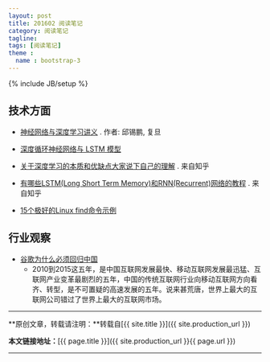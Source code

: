 ```yaml
---
layout: post
title: 201602 阅读笔记
category: 阅读笔记
tagline: 
tags: [阅读笔记]
theme :
  name : bootstrap-3
---
```

{% include JB/setup %}

## 技术方面

+ [神经网络与深度学习讲义](http://weibo.com/1891924883/D8NZUfy7S) . 作者: 邱锡鹏, 复旦
+ [深度循环神经网络与 LSTM 模型](http://www.15yan.com/story/huxAyyeuYAj/)
+ [关于深度学习的本质和优缺点大家说下自己的理解](https://www.zhihu.com/question/28638393) . 来自知乎
+ [有哪些LSTM(Long Short Term Memory)和RNN(Recurrent)网络的教程](https://www.zhihu.com/question/29411132) . 来自知乎

+ [15个极好的Linux find命令示例](http://www.oschina.net/translate/15-practical-unix-linux-find-command-examples-part-2)

## 行业观察

+ [谷歌为什么必须回归中国](http://www.williamlong.info/archives/4505.html)
  - 2010到2015这五年，是中国互联网发展最快、移动互联网发展最迅猛、互联网产业变革最剧烈的五年，中国的传统互联网行业向移动互联网方向看齐、转型，是不可置疑的高速发展的五年。说来甚荒唐，世界上最大的互联网公司错过了世界上最大的互联网市场。


* * *

**原创文章，转载请注明：**转载自[{{ site.title }}]({{ site.production_url }})

**本文链接地址：**[{{ page.title }}]({{ site.production_url }}{{ page.url }})

* * *
